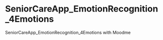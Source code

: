 # SeniorCareApp_EmotionRecognition_4Emotions
 SeniorCareApp_EmotionRecognition_4Emotions with Moodme
